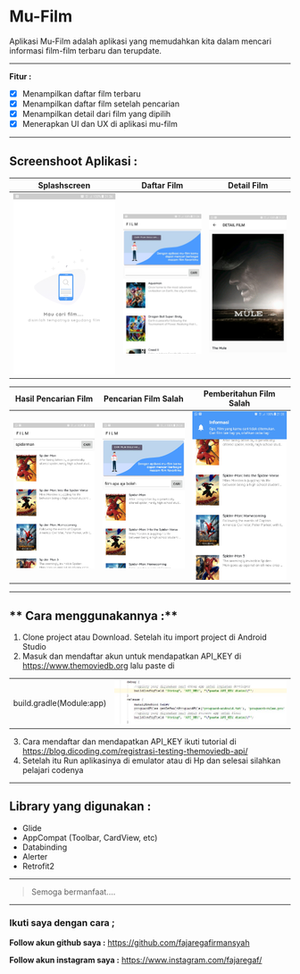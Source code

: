 # Mu-Film
Aplikasi Mu-Film adalah aplikasi yang memudahkan kita dalam mencari informasi film-film terbaru dan terupdate.

---
**Fitur :**

- [x] Menampilkan daftar film terbaru
- [x] Menampilkan daftar film setelah pencarian
- [x] Menampilkan detail dari film yang dipilih 
- [x] Menerapkan UI dan UX di aplikasi mu-film

---
**Screenshoot Aplikasi :**
---

| Splashscreen | Daftar Film | Detail Film | 
| ----- | --- | ----- | 
| ![Gambar aplikasi](https://github.com/fajaregafirmansyah/Mu-Film/blob/master/Screenshot/1.jpg)   | ![Gambar aplikasi](https://github.com/fajaregafirmansyah/Mu-Film/blob/master/Screenshot/2.jpg)  | ![Gambar aplikasi](https://github.com/fajaregafirmansyah/Mu-Film/blob/master/Screenshot/3.jpg) |


| Hasil Pencarian Film | Pencarian Film Salah | Pemberitahun Film Salah | 
| ----- | --- | ----- | 
| ![Gambar aplikasi](https://github.com/fajaregafirmansyah/Mu-Film/blob/master/Screenshot/4.jpg)   | ![Gambar aplikasi](https://github.com/fajaregafirmansyah/Mu-Film/blob/master/Screenshot/5.jpg)  | ![Gambar aplikasi](https://github.com/fajaregafirmansyah/Mu-Film/blob/master/Screenshot/6.jpg) |

---
** Cara menggunakannya :**
---
1. Clone project atau Download. Setelah itu import project di Android Studio
2. Masuk dan mendaftar akun untuk mendapatkan API_KEY di https://www.themoviedb.org lalu paste di

|  |  | 
| ----- | --- | 
| build.gradle(Module:app)   | ![Gambar aplikasi](https://github.com/fajaregafirmansyah/Mu-Film/blob/master/Screenshot/apikey.JPG)  | 

3. Cara mendaftar dan mendapatkan API_KEY ikuti tutorial di https://blog.dicoding.com/registrasi-testing-themoviedb-api/
4. Setelah itu Run aplikasinya di emulator atau di Hp dan selesai silahkan pelajari codenya

---
**Library yang digunakan :**
---
* Glide
* AppCompat (Toolbar, CardView, etc)
* Databinding
* Alerter
* Retrofit2

---
> Semoga bermanfaat....
---

### Ikuti saya dengan cara ;
**Follow akun github saya :**
https://github.com/fajaregafirmansyah

**Follow akun instagram saya :**
https://www.instagram.com/fajaregaf/
